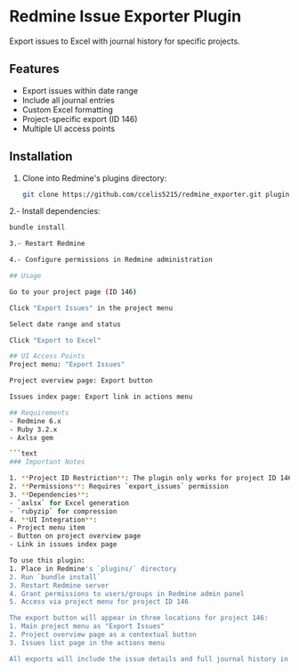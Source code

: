# Redmine Issue Exporter Plugin

Export issues to Excel with journal history for specific projects.

## Features
- Export issues within date range
- Include all journal entries
- Custom Excel formatting
- Project-specific export (ID 146)
- Multiple UI access points

## Installation
1. Clone into Redmine's plugins directory:
   ```bash
   git clone https://github.com/ccelis5215/redmine_exporter.git plugins/redmine_exporter

2.- Install dependencies:
   ```bash
   bundle install

3.- Restart Redmine

4.- Configure permissions in Redmine administration

## Usage
 
Go to your project page (ID 146)

Click "Export Issues" in the project menu

Select date range and status

Click "Export to Excel"

## UI Access Points
Project menu: "Export Issues"

Project overview page: Export button

Issues index page: Export link in actions menu

## Requirements
- Redmine 6.x
- Ruby 3.2.x
- Axlsx gem

```text
### Important Notes

1. **Project ID Restriction**: The plugin only works for project ID 146
2. **Permissions**: Requires `export_issues` permission
3. **Dependencies**:
   - `axlsx` for Excel generation
   - `rubyzip` for compression
4. **UI Integration**:
   - Project menu item
   - Button on project overview page
   - Link in issues index page

To use this plugin:
1. Place in Redmine's `plugins/` directory
2. Run `bundle install`
3. Restart Redmine server
4. Grant permissions to users/groups in Redmine admin panel
5. Access via project menu for project ID 146

The export button will appear in three locations for project 146:
1. Main project menu as "Export Issues"
2. Project overview page as a contextual button
3. Issues list page in the actions menu

All exports will include the issue details and full journal history in Excel format.
